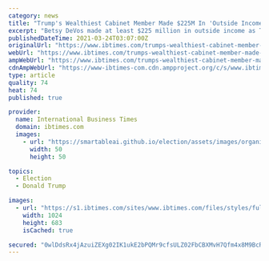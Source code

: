 ```yaml
---
category: news
title: "Trump's Wealthiest Cabinet Member Made $225M In 'Outside Income': Report"
excerpt: "Betsy DeVos made at least $225 million in outside income as Trump's education secretary She earned $75 million from Alticor, Amway's parent company She also owned stakes in Neurocore, a brain performance company targeting children Former Secretary of Education Betsy DeVos earned nine figures in outside income during her tenure as a Cabinet member in the Trump administration,"
publishedDateTime: 2021-03-24T03:07:00Z
originalUrl: "https://www.ibtimes.com/trumps-wealthiest-cabinet-member-made-225m-outside-income-report-3167956"
webUrl: "https://www.ibtimes.com/trumps-wealthiest-cabinet-member-made-225m-outside-income-report-3167956"
ampWebUrl: "https://www.ibtimes.com/trumps-wealthiest-cabinet-member-made-225m-outside-income-report-3167956?amp=1"
cdnAmpWebUrl: "https://www-ibtimes-com.cdn.ampproject.org/c/s/www.ibtimes.com/trumps-wealthiest-cabinet-member-made-225m-outside-income-report-3167956?amp=1"
type: article
quality: 74
heat: 74
published: true

provider:
  name: International Business Times
  domain: ibtimes.com
  images:
    - url: "https://smartableai.github.io/election/assets/images/organizations/ibtimes.com-50x50.jpg"
      width: 50
      height: 50

topics:
  - Election
  - Donald Trump

images:
  - url: "https://s1.ibtimes.com/sites/www.ibtimes.com/files/styles/full/public/2019/03/27/betsy-devos-special-olympics.jpg"
    width: 1024
    height: 683
    isCached: true

secured: "0wlDdsRx4jAzuiZEXg02IK1ukE2bPQMr9cfsULZ02FbCBXMvH7Qfm4x8M9BcRD8lUhOiWfTpPZQZgbqeDRwoG6AYbY4S7PQENCvynIuoKVRiKPeEKcv5RoCEjsfity9CLdZq56EEnaf9Cv/OUzNasUV+VVw/gbvdOIcPUNL+VA0mj5FXJ2f70oWnkB22onGqNXQPZzAZSV0wCogPeSTchx1tyWrSGYuToCNObUhQ7fmvD8XV7MfHQIWhiHBIb5WmyI4Ec6huoXRcUQ0G6hXqGlE5zHrmljfdePbMxYjmidAh5jLQYuE3eEF7QxAFbfmcaOkI92Yp0/jY+gI4QZG4ffQZF7Q4U8SqEv24g3fM6mc=;UP+rFClyfETTq+psMPUM4w=="
---
```



